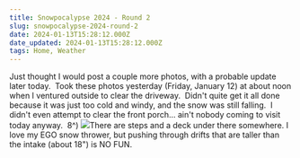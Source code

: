 ```yaml
---
title: Snowpocalypse 2024 - Round 2
slug: snowpocalypse-2024-round-2
date: 2024-01-13T15:28:12.000Z
date_updated: 2024-01-13T15:28:12.000Z
tags: Home, Weather
---
```


Just thought I would post a couple more photos, with a probable update later today.  Took these photos yesterday (Friday, January 12) at about noon when I ventured outside to clear the driveway.  Didn't quite get it all done because it was just too cold and windy, and the snow was still falling.  I didn't even attempt to clear the front porch... ain't nobody coming to visit today anyway.  8^)
![](__GHOST_URL__/content/images/2024/01/IMG_1552.png)There are steps and a deck under there somewhere.
I love my EGO snow thrower, but pushing through drifts that are taller than the intake (about 18") is NO FUN.  

